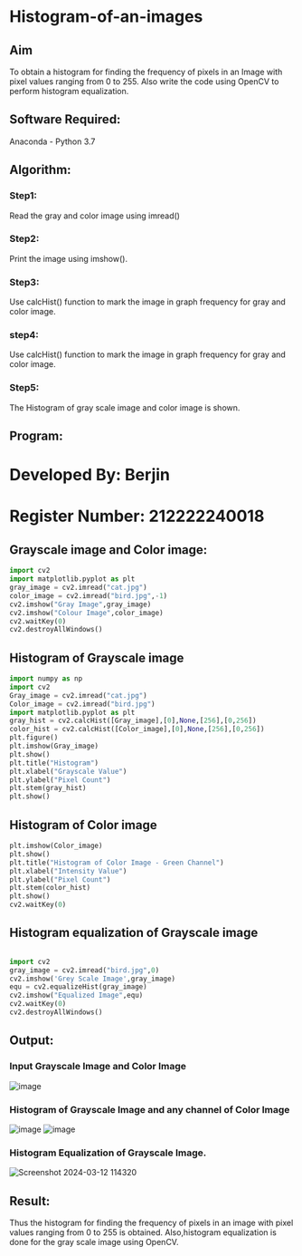 # Histogram-of-an-images
## Aim
To obtain a histogram for finding the frequency of pixels in an Image with pixel values ranging from 0 to 255. Also write the code using OpenCV to perform histogram equalization.

## Software Required:
Anaconda - Python 3.7

## Algorithm:
### Step1:
Read the gray and color image using imread()

### Step2:
Print the image using imshow().

### Step3:
Use calcHist() function to mark the image in graph frequency for gray and color image.

### step4:
Use calcHist() function to mark the image in graph frequency for gray and color image.

### Step5:
The Histogram of gray scale image and color image is shown.


## Program:

# Developed By: Berjin 
# Register Number: 212222240018

## Grayscale image and Color image:
```python
import cv2
import matplotlib.pyplot as plt
gray_image = cv2.imread("cat.jpg")
color_image = cv2.imread("bird.jpg",-1)
cv2.imshow("Gray Image",gray_image)
cv2.imshow("Colour Image",color_image)
cv2.waitKey(0)
cv2.destroyAllWindows()
```
## Histogram of Grayscale image
```python
import numpy as np
import cv2
Gray_image = cv2.imread("cat.jpg")
Color_image = cv2.imread("bird.jpg")
import matplotlib.pyplot as plt
gray_hist = cv2.calcHist([Gray_image],[0],None,[256],[0,256])
color_hist = cv2.calcHist([Color_image],[0],None,[256],[0,256])
plt.figure()
plt.imshow(Gray_image)
plt.show()
plt.title("Histogram")
plt.xlabel("Grayscale Value")
plt.ylabel("Pixel Count")
plt.stem(gray_hist)
plt.show()
```
## Histogram of Color image
```python
plt.imshow(Color_image)
plt.show()
plt.title("Histogram of Color Image - Green Channel")
plt.xlabel("Intensity Value")
plt.ylabel("Pixel Count")
plt.stem(color_hist)
plt.show()
cv2.waitKey(0)
```
## Histogram equalization of Grayscale image
```python

import cv2
gray_image = cv2.imread("bird.jpg",0)
cv2.imshow('Grey Scale Image',gray_image)
equ = cv2.equalizeHist(gray_image)
cv2.imshow("Equalized Image",equ)
cv2.waitKey(0)
cv2.destroyAllWindows()
```

## Output:
### Input Grayscale Image and Color Image
![image](https://github.com/gpavana/Histogram-of-an-images/assets/118787343/97daf977-a8c7-46d2-81f4-9095ef5acdb9)

### Histogram of Grayscale Image and any channel of Color Image
![image](https://github.com/gpavana/Histogram-of-an-images/assets/118787343/bee63b2d-4eca-4487-bc7f-63a0e3bc0833)
![image](https://github.com/gpavana/Histogram-of-an-images/assets/118787343/418c8d72-c2bc-4097-a9e4-4e2ae08b8a5f)

### Histogram Equalization of Grayscale Image.
![Screenshot 2024-03-12 114320](https://github.com/gpavana/Histogram-of-an-images/assets/118787343/84e31c01-4c3f-4d84-b616-89b1f92db2ab)

## Result: 
Thus the histogram for finding the frequency of pixels in an image with pixel values ranging from 0 to 255 is obtained. Also,histogram equalization is done for the gray scale image using OpenCV.
